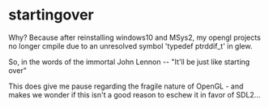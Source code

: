 # startingover

Why? Because after reinstalling windows10 and MSys2, my opengl projects no longer cmpile due to an unresolved symbol 'typedef ptrddif_t' in glew.

So, in the words of the immortal John Lennon -- "It'll be just like starting over"
 
This does give me pause regarding the fragile nature of OpenGL - and makes we wonder if this isn't a good reason to eschew it in favor of SDL2...